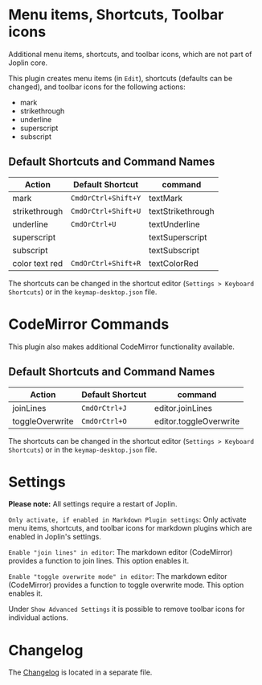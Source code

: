 # Menu items, Shortcuts, Toolbar icons

Additional menu items, shortcuts, and toolbar icons, which are not part of Joplin core.

This plugin creates menu items (in `Edit`), shortcuts (defaults can be changed), and toolbar icons for the following actions:

- mark
- strikethrough
- underline
- superscript
- subscript

## Default Shortcuts and Command Names

| Action         | Default Shortcut    | command            |
|----------------|---------------------|--------------------|
| mark           | `CmdOrCtrl+Shift+Y` | textMark           |
| strikethrough  | `CmdOrCtrl+Shift+U` | textStrikethrough  |
| underline      | `CmdOrCtrl+U`       | textUnderline      |
| superscript    |                     | textSuperscript    |
| subscript      |                     | textSubscript      |
| color text red | `CmdOrCtrl+Shift+R` | textColorRed       |

The shortcuts can be changed in the shortcut editor (`Settings > Keyboard Shortcuts`) or in the `keymap-desktop.json` file.

# CodeMirror Commands

This plugin also makes additional CodeMirror functionality available.

## Default Shortcuts and Command Names

| Action          | Default Shortcut    | command                 |
|-----------------|---------------------|-------------------------|
| joinLines       | `CmdOrCtrl+J`       | editor.joinLines        |
| toggleOverwrite | `CmdOrCtrl+O`       | editor.toggleOverwrite  |

The shortcuts can be changed in the shortcut editor (`Settings > Keyboard Shortcuts`) or in the `keymap-desktop.json` file.

# Settings

**Please note:** All settings require a restart of Joplin.

`Only activate, if enabled in Markdown Plugin settings`: Only activate menu items, shortcuts, and toolbar icons for markdown plugins which are enabled in Joplin's settings.

`Enable "join lines" in editor`:  The markdown editor (CodeMirror) provides a function to join lines. This option enables it.

`Enable "toggle overwrite mode" in editor`: The markdown editor (CodeMirror) provides a function to toggle overwrite mode. This option enables it.

Under `Show Advanced Settings` it is possible to remove toolbar icons for individual actions.

# Changelog

The [Changelog](https://github.com/tessus/joplin-plugin-menu-shortcut-toolbar/blob/master/Changelog.md) is located in a separate file.
